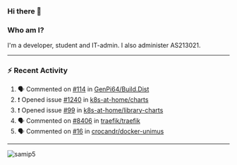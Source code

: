 ### Hi there 👋

### Who am I?
I'm a developer, student and IT-admin. I also administer AS213021.

---
### :zap: Recent Activity
<!--START_SECTION:activity-->
1. 🗣 Commented on [#114](https://github.com/GenPi64/Build.Dist/issues/114) in [GenPi64/Build.Dist](https://github.com/GenPi64/Build.Dist)
2. ❗️ Opened issue [#1240](https://github.com/k8s-at-home/charts/issues/1240) in [k8s-at-home/charts](https://github.com/k8s-at-home/charts)
3. ❗️ Opened issue [#99](https://github.com/k8s-at-home/library-charts/issues/99) in [k8s-at-home/library-charts](https://github.com/k8s-at-home/library-charts)
4. 🗣 Commented on [#8406](https://github.com/traefik/traefik/issues/8406) in [traefik/traefik](https://github.com/traefik/traefik)
5. 🗣 Commented on [#16](https://github.com/crocandr/docker-unimus/issues/16) in [crocandr/docker-unimus](https://github.com/crocandr/docker-unimus)
<!--END_SECTION:activity-->
---

<img align="center" src="https://github-readme-stats.vercel.app/api?username=samip5&show_icons=true" alt="samip5" />
